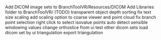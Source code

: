 Add DICOM image sets to BranchToolVR/Resources/DICOM
Add Libraries folder to BranchToolVR/ (TODO)
transparent object depth sorting
fix text size scaling
add scaling option to coarse viewer and point cloud
fix branch point selection
right click to select isovalue points
auto detect sensible windowing values
change orthoslice from ui
test other dicom sets
load dicom set by ui
triangulation
export triangulation